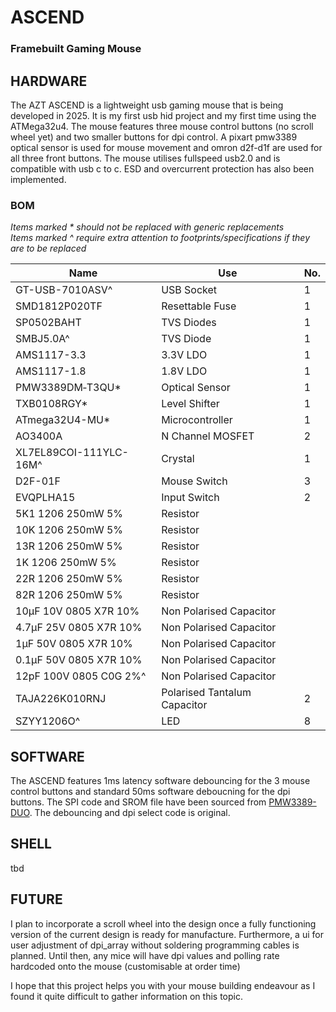 # ASCEND
### **Framebuilt Gaming Mouse**

## HARDWARE
The AZT ASCEND is a lightweight usb gaming mouse that is being developed in 2025. It is my first usb hid project and my first time using the ATMega32u4. The mouse features three mouse control buttons (no scroll wheel yet) and two smaller buttons for dpi control. A pixart pmw3389 optical sensor is used for mouse movement and omron d2f-d1f are used for all three front buttons. The mouse utilises fullspeed usb2.0 and is compatible with usb c to c. ESD and overcurrent protection has also been implemented.

### BOM
*Items marked * should not be replaced with generic replacements*\
*Items marked ^ require extra attention to footprints/specifications if they are to be replaced*

| Name                   | Use                          | No. |
|------------------------|------------------------------|-----|
| GT-USB-7010ASV^        | USB Socket                   | 1   |
| SMD1812P020TF          | Resettable Fuse              | 1   |
| SP0502BAHT             | TVS Diodes                   | 1   |
| SMBJ5.0A^              | TVS Diode                    | 1   |
| AMS1117-3.3            | 3.3V LDO                     | 1   |
| AMS1117-1.8            | 1.8V LDO                     | 1   |
| PMW3389DM‐T3QU*        | Optical Sensor               | 1   |
| TXB0108RGY*            | Level Shifter                | 1   |
| ATmega32U4-MU*         | Microcontroller              | 1   |
| AO3400A                | N Channel MOSFET             | 2   |
| XL7EL89COI-111YLC-16M^ | Crystal                      | 1   |
| D2F-01F                | Mouse Switch                 | 3   |
| EVQPLHA15              | Input Switch                 | 2   |
| 5K1 1206 250mW 5%      | Resistor                     |     |
| 10K 1206 250mW 5%      | Resistor                     |     |
| 13R 1206 250mW 5%      | Resistor                     |     |
| 1K 1206 250mW 5%       | Resistor                     |     |
| 22R 1206 250mW 5%      | Resistor                     |     |
| 82R 1206 250mW 5%      | Resistor                     |     |
| 10µF 10V 0805 X7R 10%  | Non Polarised Capacitor      |     |
| 4.7µF 25V 0805 X7R 10% | Non Polarised Capacitor      |     |
| 1µF 50V 0805 X7R 10%   | Non Polarised Capacitor      |     |
| 0.1µF 50V 0805 X7R 10% | Non Polarised Capacitor      |     |
| 12pF 100V 0805 C0G 2%^ | Non Polarised Capacitor      |     |
| TAJA226K010RNJ         | Polarised Tantalum Capacitor | 2   |
| SZYY1206O^             | LED                          | 8   |

## SOFTWARE
The ASCEND features 1ms latency software debouncing for the 3 mouse control buttons and standard 50ms software deboucning for the dpi buttons. The SPI code and SROM file have been sourced from [PMW3389-DUO](https://github.com/wklenk/pmw3389-duo/tree/main). The debouncing and dpi select code is original.

## SHELL
tbd

## FUTURE
I plan to incorporate a scroll wheel into the design once a fully functioning version of the current design is ready for manufacture. Furthermore, a ui for user adjustment of dpi_array without soldering programming cables is planned. Until then, any mice will have dpi values and polling rate hardcoded onto the mouse (customisable at order time)

I hope that this project helps you with your mouse building endeavour as I found it quite difficult to gather information on this topic.
